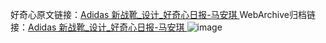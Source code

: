 好奇心原文链接：[Adidas 新战靴_设计_好奇心日报-马安琪 ](https://www.qdaily.com/articles/10066.html)
WebArchive归档链接：[Adidas 新战靴_设计_好奇心日报-马安琪 ](http://web.archive.org/web/20190623155547/https://www.qdaily.com/articles/10066.html)
![image](http://ww3.sinaimg.cn/large/007d5XDply1g3vuyybqmwj30u02satha)